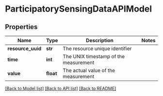 # ParticipatorySensingDataAPIModel

## Properties
Name | Type | Description | Notes
------------ | ------------- | ------------- | -------------
**resource_uuid** | **str** | The resource unique identifier | 
**time** | **int** | The UNIX timestamp of the measurement | 
**value** | **float** | The actual value of the measurement | 

[[Back to Model list]](../README.md#documentation-for-models) [[Back to API list]](../README.md#documentation-for-api-endpoints) [[Back to README]](../README.md)


